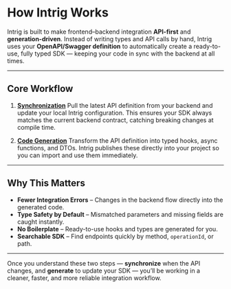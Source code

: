 # How Intrig Works

Intrig is built to make frontend–backend integration **API-first** and **generation-driven**.
Instead of writing types and API calls by hand, Intrig uses your **OpenAPI/Swagger definition** to automatically create a ready-to-use, fully typed SDK — keeping your code in sync with the backend at all times.

---

## Core Workflow

1. **[Synchronization](./synchronization.md)**
   Pull the latest API definition from your backend and update your local Intrig configuration. This ensures your SDK always matches the current backend contract, catching breaking changes at compile time.

2. **[Code Generation](./code-generation.md)**
   Transform the API definition into typed hooks, async functions, and DTOs. Intrig publishes these directly into your project so you can import and use them immediately.

---

## Why This Matters

* **Fewer Integration Errors** – Changes in the backend flow directly into the generated code.
* **Type Safety by Default** – Mismatched parameters and missing fields are caught instantly.
* **No Boilerplate** – Ready-to-use hooks and types are generated for you.
* **Searchable SDK** – Find endpoints quickly by method, `operationId`, or path.

---

Once you understand these two steps — **synchronize** when the API changes, and **generate** to update your SDK — you’ll be working in a cleaner, faster, and more reliable integration workflow.
